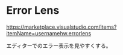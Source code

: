 # Error Lens

<https://marketplace.visualstudio.com/items?itemName=usernamehw.errorlens>

エディターでのエラー表示を見やすくする。
